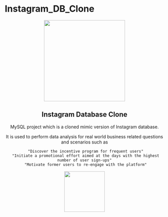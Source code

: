 # Instagram_DB_Clone
<div align="center">
 <img height="256" width="256" src="https://img.icons8.com/fluency/256/000000/instagram-new.png"/>
<div>
 
 ## Instagram Database Clone
 
 MySQL project which is a cloned mimic version of Instagram database. 
 
 It is used to perform data analysis for real world business related questions and scenarios such as

     "Discover the incentive program for frequent users"
     "Initiate a promotional effort aimed at the days with the highest number of user sign-ups"
     "Motivate former users to re-engage with the platform"
    

 <img height="128" width="128" src="https://cdn.jsdelivr.net/gh/devicons/devicon/icons/mysql/mysql-original-wordmark.svg" />